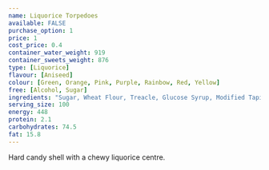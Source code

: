 ```yaml
---
name: Liquorice Torpedoes
available: FALSE
purchase_option: 1
price: 1
cost_price: 0.4
container_water_weight: 919
container_sweets_weight: 876
type: [Liquorice]
flavour: [Aniseed]
colour: [Green, Orange, Pink, Purple, Rainbow, Red, Yellow]
free: [Alcohol, Sugar]
ingredients: "Sugar, Wheat Flour, Treacle, Glucose Syrup, Modified Tapioca and Maize Starches, E171, E104, E129, E124, E133, E110, Shellac, Carnauba Wax, Vegetable Oil, Flavouring, Liquorice Extract"
serving_size: 100
energy: 448
protein: 2.1
carbohydrates: 74.5
fat: 15.8
---
```

Hard candy shell with a chewy liquorice centre.